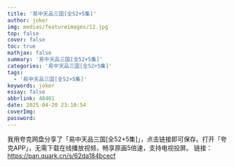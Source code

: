 ```yaml
---
title: '易中天品三国[全52+5集]'
author: joker
img: medias/featureimages/12.jpg
top: false
cover: false
toc: true
mathjax: false
summary: '易中天品三国[全52+5集]'
categories: '易中天品三国[全52+5集]'
tags:
  - '易中天品三国[全52+5集]'
keywords: joker
essay: false
abbrlink: 48401
date: 2025-04-20 23:10:54
coverImg:
password:
---
```


我用夸克网盘分享了「易中天品三国[全52+5集]」，点击链接即可保存。打开「夸克APP」，无需下载在线播放视频，畅享原画5倍速，支持电视投屏。
链接：https://pan.quark.cn/s/62da184bcecf
